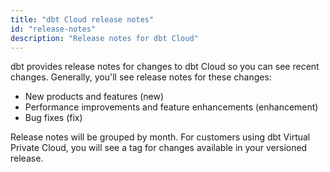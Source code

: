 ```yaml
---
title: "dbt Cloud release notes"
id: "release-notes"
description: "Release notes for dbt Cloud"
---
```


dbt provides release notes for changes to dbt Cloud so you can see recent changes. Generally, you'll see release notes for these changes:

* New products and features (new)
* Performance improvements and feature enhancements (enhancement)
* Bug fixes (fix)

Release notes will be grouped by month. For customers using dbt Virtual Private Cloud, you will see a tag for changes available in your versioned release.
